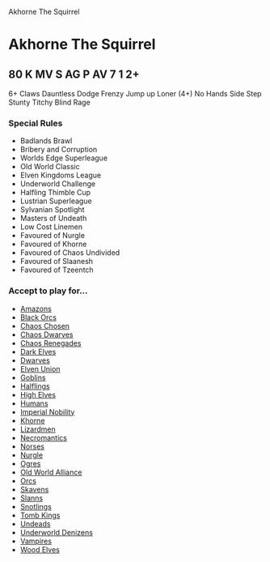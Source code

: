 ﻿
Akhorne The Squirrel

# Akhorne The Squirrel

80 K
MV
S
AG
P
AV
7
1
2+
--
6+
Claws
Dauntless
Dodge
Frenzy
Jump up
Loner (4+)
No Hands
Side Step
Stunty
Titchy
Blind Rage

### Special Rules

* Badlands Brawl
* Bribery and Corruption
* Worlds Edge Superleague
* Old World Classic
* Elven Kingdoms League
* Underworld Challenge
* Halfling Thimble Cup
* Lustrian Superleague
* Sylvanian Spotlight
* Masters of Undeath
* Low Cost Linemen
* Favoured of Nurgle
* Favoured of Khorne
* Favoured of Chaos Undivided
* Favoured of Slaanesh
* Favoured of Tzeentch

### Accept to play for...

* [Amazons](../teams/Amazons.md)
* [Black Orcs](../teams/Black_Orcs.md)
* [Chaos Chosen](../teams/Chaos_Chosen.md)
* [Chaos Dwarves](../teams/Chaos_Dwarves.md)
* [Chaos Renegades](../teams/Chaos_Renegades.md)
* [Dark Elves](../teams/Dark_Elves.md)
* [Dwarves](../teams/Dwarves.md)
* [Elven Union](../teams/Elven_Union.md)
* [Goblins](../teams/Goblins.md)
* [Halflings](../teams/Halflings.md)
* [High Elves](../teams/High_Elves.md)
* [Humans](../teams/Humans.md)
* [Imperial Nobility](../teams/Imperial_Nobility.md)
* [Khorne](../teams/Khorne.md)
* [Lizardmen](../teams/Lizardmen.md)
* [Necromantics](../teams/Necromantics.md)
* [Norses](../teams/Norses.md)
* [Nurgle](../teams/Nurgle.md)
* [Ogres](../teams/Ogres.md)
* [Old World Alliance](../teams/Old_World_Alliance.md)
* [Orcs](../teams/Orcs.md)
* [Skavens](../teams/Skavens.md)
* [Slanns](../teams/Slanns.md)
* [Snotlings](../teams/Snotlings.md)
* [Tomb Kings](../teams/Tomb_Kings.md)
* [Undeads](../teams/Undeads.md)
* [Underworld Denizens](../teams/Underworld_Denizens.md)
* [Vampires](../teams/Vampires.md)
* [Wood Elves](../teams/Wood_Elves.md)
